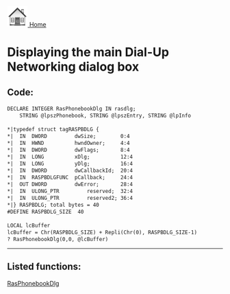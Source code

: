 [<img src="../images/home.png"> Home ](https://github.com/VFPX/Win32API)  

# Displaying the main Dial-Up Networking dialog box

## Code:
```foxpro  
DECLARE INTEGER RasPhonebookDlg IN rasdlg;
	STRING @lpszPhonebook, STRING @lpszEntry, STRING @lpInfo
	
*|typedef struct tagRASPBDLG {
*|  IN  DWORD         dwSize;        0:4
*|  IN  HWND          hwndOwner;     4:4
*|  IN  DWORD         dwFlags;       8:4
*|  IN  LONG          xDlg;          12:4
*|  IN  LONG          yDlg;          16:4
*|  IN  DWORD         dwCallbackId;  20:4
*|  IN  RASPBDLGFUNC  pCallback;     24:4
*|  OUT DWORD         dwError;       28:4
*|  IN  ULONG_PTR         reserved;  32:4
*|  IN  ULONG_PTR         reserved2; 36:4
*|} RASPBDLG; total bytes = 40
#DEFINE RASPBDLG_SIZE  40

LOCAL lcBuffer
lcBuffer = Chr(RASPBDLG_SIZE) + Repli(Chr(0), RASPBDLG_SIZE-1)
? RasPhonebookDlg(0,0, @lcBuffer)  
```  
***  


## Listed functions:
[RasPhonebookDlg](../libraries/rasdlg/RasPhonebookDlg.md)  
